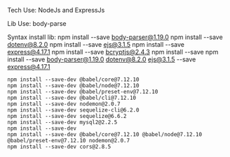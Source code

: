 Tech Use: NodeJs and ExpressJs

Lib Use:
	body-parse





Syntax install lib:
	npm install --save body-parser@1.19.0
	npm install --save dotenv@8.2.0
	npm install --save ejs@3.1.5
	npm install --save express@4.17.1
	npm install --save bcryptjs@2.4.3
	npm install --save
	npm install --save body-parser@1.19.0 dotenv@8.2.0 ejs@3.1.5 --save express@4.17.1

	npm install --save-dev @babel/core@7.12.10
	npm install --save-dev @babel/node@7.12.10
	npm install --save-dev @babel/preset-env@7.12.10
	npm install --save-dev @babel/cli@7.12.10
	npm install --save-dev nodemon@2.0.7
    npm install --save-dev sequelize-cli@6.2.0
    npm install --save-dev sequelize@6.6.2
    npm install --save-dev mysql2@2.2.5
	npm install --save-dev
	npm install --save-dev @babel/core@7.12.10 @babel/node@7.12.10 @babel/preset-env@7.12.10 nodemon@2.0.7
	npm install --save-dev cors@2.8.5
